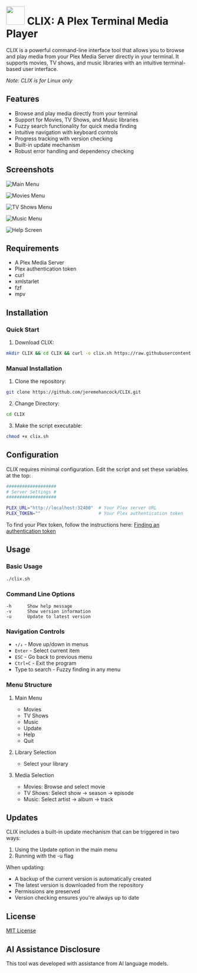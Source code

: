<h1><img src="https://raw.githubusercontent.com/jeremehancock/CLIX/main/icons/clix-icon.png" height="50" /> CLIX: A Plex Terminal Media Player</h1>

CLIX is a powerful command-line interface tool that allows you to browse and play media from your Plex Media Server directly in your terminal. It supports movies, TV shows, and music libraries with an intuitive terminal-based user interface.

*Note: CLIX is for Linux only*

## Features

- Browse and play media directly from your terminal
- Support for Movies, TV Shows, and Music libraries
- Fuzzy search functionality for quick media finding
- Intuitive navigation with keyboard controls
- Progress tracking with version checking
- Built-in update mechanism
- Robust error handling and dependency checking

## Screenshots

![Main Menu](https://raw.githubusercontent.com/jeremehancock/CLIX/main/screenshots/main-2.png "Main Menu")

![Movies Menu](https://raw.githubusercontent.com/jeremehancock/CLIX/main/screenshots/movies-2.png "Movies Menu")

![TV Shows Menu](https://raw.githubusercontent.com/jeremehancock/CLIX/main/screenshots/tv-2.png "TV Shows Menu")

![Music Menu](https://raw.githubusercontent.com/jeremehancock/CLIX/main/screenshots/music-2.png "Music Menu")

![Help Screen](https://raw.githubusercontent.com/jeremehancock/CLIX/main/screenshots/help-2.png "Help Screen")

## Requirements

- A Plex Media Server
- Plex authentication token
- curl
- xmlstarlet
- fzf
- mpv

## Installation

### Quick Start

1. Download CLIX:
```bash
mkdir CLIX && cd CLIX && curl -o clix.sh https://raw.githubusercontent.com/jeremehancock/CLIX/main/clix.sh && chmod +x clix.sh && ./clix.sh
```

### Manual Installation

1. Clone the repository:
```bash
git clone https://github.com/jeremehancock/CLIX.git
```

2. Change Directory:
```bash
cd CLIX
```

3. Make the script executable:
```bash
chmod +x clix.sh
```

## Configuration

CLIX requires minimal configuration. Edit the script and set these variables at the top:

```bash
###################
# Server Settings #
###################

PLEX_URL="http://localhost:32400"  # Your Plex server URL
PLEX_TOKEN=""                      # Your Plex authentication token
```

To find your Plex token, follow the instructions here: [Finding an authentication token](https://support.plex.tv/articles/204059436-finding-an-authentication-token-x-plex-token/)

## Usage

### Basic Usage

```bash
./clix.sh
```

### Command Line Options

```
-h		Show help message
-v		Show version information
-u		Update to latest version
```

### Navigation Controls

- `↑/↓` - Move up/down in menus
- `Enter` - Select current item
- `ESC` - Go back to previous menu
- `Ctrl+C` - Exit the program
- Type to search - Fuzzy finding in any menu

### Menu Structure

1. Main Menu
   - Movies
   - TV Shows
   - Music
   - Update
   - Help
   - Quit

2. Library Selection
   - Select your library

3. Media Selection
   - Movies: Browse and select movie
   - TV Shows: Select show → season → episode
   - Music: Select artist → album → track

## Updates

CLIX includes a built-in update mechanism that can be triggered in two ways:
1. Using the Update option in the main menu
2. Running with the -u flag

When updating:
- A backup of the current version is automatically created
- The latest version is downloaded from the repository
- Permissions are preserved
- Version checking ensures you're always up to date

## License

[MIT License](LICENSE)

## AI Assistance Disclosure

This tool was developed with assistance from AI language models.
